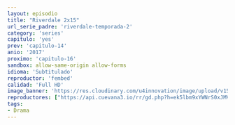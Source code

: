 ```yaml
---
layout: episodio
title: "Riverdale 2x15"
url_serie_padre: 'riverdale-temporada-2'
category: 'series'
capitulo: 'yes'
prev: 'capitulo-14'
anio: '2017'
proximo: 'capitulo-16'
sandbox: allow-same-origin allow-forms
idioma: 'Subtitulado'
reproductor: 'fembed'
calidad: 'Full HD'
image_banner: 'https://res.cloudinary.com/u4innovation/image/upload/v1565152608/maxresdefault-min_vy9nnj.jpg'
reproductores: ["https://api.cuevana3.io/rr/gd.php?h=ek5lbm9xYWNrS0xJMVp5b21KREk0dFBLbjVkaHhkRGdrOG1jbnBpUnhhS1ZrSU5wZ2F1WTZOSE9wcVpuckpya3E1Q2ZtbitzeGIyM2xJcDJnY2FrcHN5U3FadVkyUT09"]
tags:
- Drama
---
```











